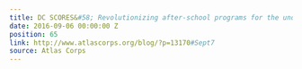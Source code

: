 ```yaml
---
title: DC SCORES&#58; Revolutionizing after-school programs for the underserved
date: 2016-09-06 00:00:00 Z
position: 65
link: http://www.atlascorps.org/blog/?p=13170#Sept7
source: Atlas Corps
---
```


